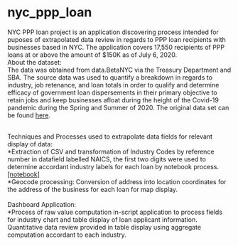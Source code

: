 # nyc_ppp_loan

NYC PPP loan project is an application discovering process intended for puposes of extrapolated data review in regards to PPP loan recipients with businesses based in NYC. The application covers 17,550 recipients of PPP loans at or above the amount of $150K as of July 6, 2020.
<br>
About the dataset:<br>
The data was obtained from data.BetaNYC via the Treasury Department and SBA. The source data was used to quantify a breakdown in regards to industry, job retenance, and loan totals in order to qualify and determine efficacy of government loan dispersements in their primary objective to retain jobs and keep businesses afloat during the height of the Covid-19 pandemic during the Spring and Summer of 2020. The original data set can be found <a href="https://data.beta.nyc/dataset/0907b947-a082-46ac-b9f8-d6ef81acae81/resource/84df2d7a-9cf5-49c8-95dd-e300b3bc6b62/download/nycppprecipients.csv">here</a>.

<br>
Techniques and Processes used to extrapolate data fields for relevant display of data:<br>
*Extraction of CSV and transformation of Industry Codes by reference number in datafield labelled NAICS, the first two digits were used to determine accordant industry labels for each loan by notebook process. <a href="https://github.com/cspence001/nyc_ppp_loan/blob/main/project_docs/jupyter/nycppprecipients_ind_grouped.ipynb">[notebook]</a><br> 
*Geocode processing: Conversion of address into location coordinates for the address of the business for each loan for map display. <br><br>
Dashboard Application:<br>
*Process of raw value computation in-script application to process fields for industry chart and table display of loan applicant information. Quantitative data review provided in table display using aggregate computation accordant to each industry. <br>
